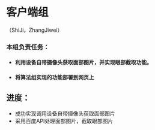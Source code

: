 # 客户端组

（ShiJi，ZhangJiwei）

### 本组负责任务：

- #### 利用设备自带摄像头获取面部图片，并实现眼部截取功能。

- #### 将算法组实现的功能部署到网页上



## 进度：

- 成功实现调用设备自带摄像头获取面部图片
- 采用百度API处理面部图片，截取眼部图片